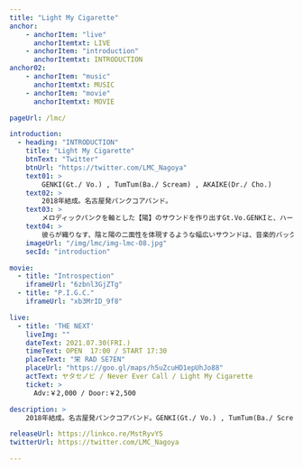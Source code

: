 ```yaml
---
title: "Light My Cigarette"
anchor:
    - anchorItem: "live"
      anchorItemtxt: LIVE
    - anchorItem: "introduction"
      anchorItemtxt: INTRODUCTION
anchor02:
    - anchorItem: "music"
      anchorItemtxt: MUSIC
    - anchorItem: "movie"
      anchorItemtxt: MOVIE

pageUrl: /lmc/

introduction:
  - heading: "INTRODUCTION"
    title: "Light My Cigarette"
    btnText: "Twitter"
    btnUrl: "https://twitter.com/LMC_Nagoya"
    text01: >
        GENKI(Gt./ Vo.) , TumTum(Ba./ Scream) , AKAIKE(Dr./ Cho.)
    text02: >
        2018年結成。名古屋発パンクコアバンド。
    text03: >
        メロディックパンクを軸とした【陽】のサウンドを作り出すGt.Vo.GENKIと、ハードコアを軸とした【陰】のサウンドを作り出すBa.Scream.TumTumに加え、抜群の笑顔で観客を絶頂の渦に巻き込むDr.Cho.AKAIKEで構成される。
    text04: >
        彼らが織りなす、陰と陽の二面性を体現するような幅広いサウンドは、音楽的バックグラウンドの広さが伺える。
    imageUrl: "/img/lmc/img-lmc-08.jpg"
    secId: "introduction"

movie:
  - title: "Introspection"
    iframeUrl: "6zbnl3GjZTg"
  - title: "P.I.G.C."
    iframeUrl: "xb3MrID_9f8"

live:
  - title: 'THE NEXT'
    liveImg: ""
    dateText: 2021.07.30(FRI.)
    timeText: OPEN  17:00 / START 17:30
    placeText: "栄 RAD SE7EN"
    placeUrl: "https://goo.gl/maps/h5uZcuHD1epUhJo88"
    actText: ヤタセノビ / Never Ever Call / Light My Cigarette
    ticket: >
      Adv:￥2,000 / Door:￥2,500

description: >
    2018年結成。名古屋発パンクコアバンド。GENKI(Gt./ Vo.) , TumTum(Ba./ Scream) , AKAIKE(Dr./ Cho.)からなる3ピースバンド。

releaseUrl: https://linkco.re/MstRyvYS
twitterUrl: https://twitter.com/LMC_Nagoya

---
```






